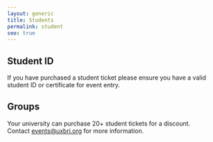 ```yaml
---
layout: generic
title: Students
permalink: student
seo: true
---
```

## Student ID

If you have purchased a student ticket please ensure you have a valid student ID or certificate for event entry. 

## Groups

Your university can purchase 20+ student tickets for a discount. Contact [events@uxbri.org](mailto:events@uxbri.org) for more information.